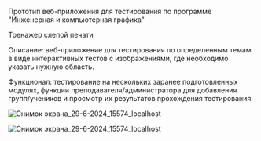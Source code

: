 Прототип веб-приложения для тестирования по программе "Инженерная и компьютерная графика"

Тренажер слепой печати

Описание: веб-приложение для тестирования по определенным темам в виде интерактивных тестов с изображениями, где необходимо указать нужную область.

Функционал: тестирование на нескольких заранее подготовленных модулях, функции преподавателя/администратора для добавления групп/учеников и просмотр их результатов прохождения тестирования.

![Снимок экрана_29-6-2024_15574_localhost](https://github.com/donikorch/SMTU_Tests/assets/126454671/7c17a5b1-2931-4a4d-a056-58c004e679ea)

![Снимок экрана_29-6-2024_15574_localhost](https://github.com/donikorch/SMTU_Tests/assets/126454671/f065f75e-2c62-4aa1-bb23-1b1194349494)
